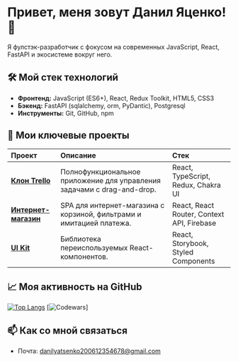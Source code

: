 # Привет, меня зовут Данил Яценко! 👋

Я фулстэк-разработчик с фокусом на современных JavaScript, React, FastAPI и экосистеме вокруг него.

## 🛠 Мой стек технологий

*   **Фронтенд:** JavaScript (ES6+), React, Redux Toolkit, HTML5, CSS3
*   **Бэкенд:** FastAPI (sqlalchemy, orm, PyDantic), Postgresql
*   **Инструменты:** Git, GitHub, npm

## 🚀 Мои ключевые проекты

| Проект | Описание | Стек |
| :--- | :--- | :--- |
| **[Клон Trello](https://your-demo-link.com)** | Полнофункциональное приложение для управления задачами с drag-and-drop. | React, TypeScript, Redux, Chakra UI |
| **[Интернет-магазин](https://your-demo-link.com)** | SPA для интернет-магазина с корзиной, фильтрами и имитацией платежа. | React, React Router, Context API, Firebase |
| **[UI Kit](https://your-demo-link.com)** | Библиотека переиспользуемых React-компонентов. | React, Storybook, Styled Components |

## 📈 Моя активность на GitHub

[![Top Langs](https://github-readme-stats.vercel.app/api/top-langs/?username=your-username&layout=compact&theme=radical)](https://github.com/anuraghazra/github-readme-stats)
[![Codewars](https://www.codewars.com/users/ITouch228)]

## 📫 Как со мной связаться

*   Почта: danilyatsenko200612354678@gmail.com

